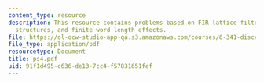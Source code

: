 ```yaml
---
content_type: resource
description: This resource contains problems based on FIR lattice filter, flow graph
  structures, and finite word length effects.
file: https://ol-ocw-studio-app-qa.s3.amazonaws.com/courses/6-341-discrete-time-signal-processing-fall-2005/91f1d495c636de137cc4f57831651fef_ps4.pdf
file_type: application/pdf
resourcetype: Document
title: ps4.pdf
uid: 91f1d495-c636-de13-7cc4-f57831651fef
---
```

